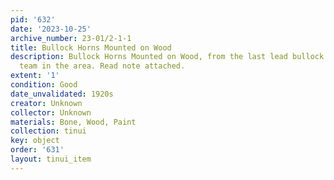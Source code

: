 ```yaml
---
pid: '632'
date: '2023-10-25'
archive_number: 23-01/2-1-1
title: Bullock Horns Mounted on Wood
description: Bullock Horns Mounted on Wood, from the last lead bullock in a bullock
  team in the area. Read note attached.
extent: '1'
condition: Good
date_unvalidated: 1920s
creator: Unknown
collector: Unknown
materials: Bone, Wood, Paint
collection: tinui
key: object
order: '631'
layout: tinui_item
---
```

